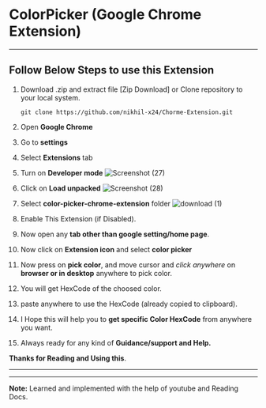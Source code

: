 # ColorPicker (Google Chrome Extension)
---
## Follow Below Steps to use this Extension

1. Download .zip  and extract file
[Zip Download] or Clone repository to your local system.

    ```
    git clone https://github.com/nikhil-x24/Chorme-Extension.git
    ```

2. Open **Google Chrome**
3. Go to **settings**
4. Select **Extensions** tab
5. Turn on **Developer mode**
    ![Screenshot (27)](https://user-images.githubusercontent.com/82399781/210152293-c8168f7b-4699-4785-990a-a989d56834f7.jpg)
6. Click on **Load unpacked**
    ![Screenshot (28)](https://user-images.githubusercontent.com/82399781/210152310-757b0ed6-6bad-4728-bb0c-375a41d45985.jpg)
7. Select **color-picker-chrome-extension** folder
    ![download (1)](https://user-images.githubusercontent.com/82399781/210152496-75f7e665-040e-4d27-a2cf-00f27392c504.png)
8. Enable This Extension (if Disabled).
9. Now open any **tab other than google setting/home page**.
10. Now click on **Extension icon** and select **color picker**
11. Now press on **pick color**, and move cursor and *click anywhere* on **browser or in desktop** anywhere to pick color.

12. You will get HexCode of the choosed color.
13. paste anywhere to use the HexCode (already copied to clipboard).

14. I Hope this will help you to **get specific Color HexCode** from anywhere you want.

15. Always ready for any kind of **Guidance/support and Help.**


**Thanks for Reading and Using this**.

---
---
**Note:** Learned and implemented with the help of youtube and Reading Docs. 
